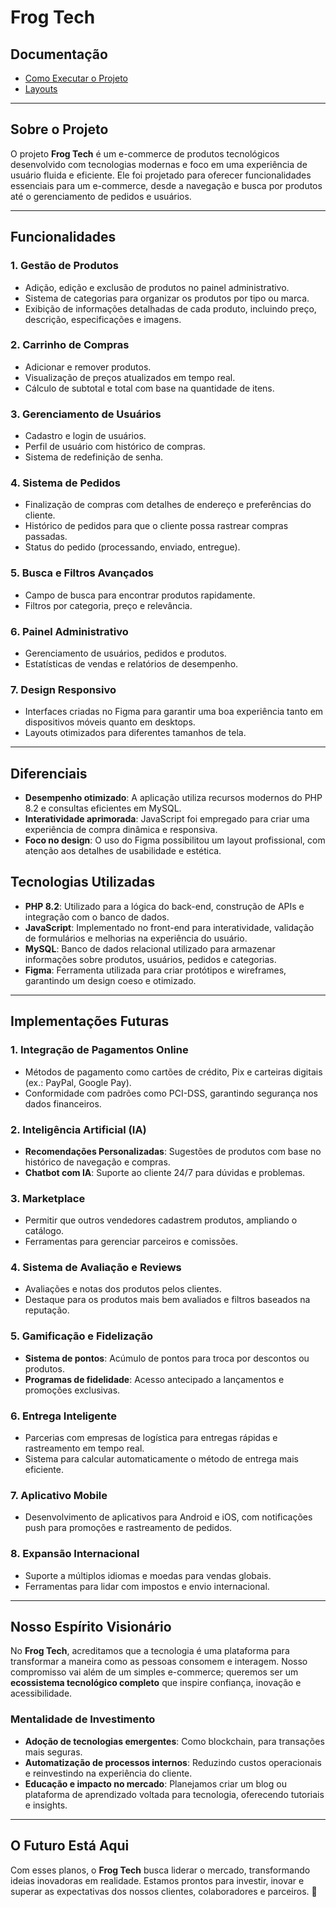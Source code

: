 # **Frog Tech**

## Documentação

- [Como Executar o Projeto](./How%20to%20run%20the%20Project.MD)
- [Layouts](./layouts.md)
--- 

## **Sobre o Projeto**
O projeto **Frog Tech** é um e-commerce de produtos tecnológicos desenvolvido com tecnologias modernas e foco em uma experiência de usuário fluida e eficiente. Ele foi projetado para oferecer funcionalidades essenciais para um e-commerce, desde a navegação e busca por produtos até o gerenciamento de pedidos e usuários.

---

## **Funcionalidades**

### 1. **Gestão de Produtos**
- Adição, edição e exclusão de produtos no painel administrativo.
- Sistema de categorias para organizar os produtos por tipo ou marca.
- Exibição de informações detalhadas de cada produto, incluindo preço, descrição, especificações e imagens.

### 2. **Carrinho de Compras**
- Adicionar e remover produtos.
- Visualização de preços atualizados em tempo real.
- Cálculo de subtotal e total com base na quantidade de itens.

### 3. **Gerenciamento de Usuários**
- Cadastro e login de usuários.
- Perfil de usuário com histórico de compras.
- Sistema de redefinição de senha.

### 4. **Sistema de Pedidos**
- Finalização de compras com detalhes de endereço e preferências do cliente.
- Histórico de pedidos para que o cliente possa rastrear compras passadas.
- Status do pedido (processando, enviado, entregue).

### 5. **Busca e Filtros Avançados**
- Campo de busca para encontrar produtos rapidamente.
- Filtros por categoria, preço e relevância.

### 6. **Painel Administrativo**
- Gerenciamento de usuários, pedidos e produtos.
- Estatísticas de vendas e relatórios de desempenho.

### 7. **Design Responsivo**
- Interfaces criadas no Figma para garantir uma boa experiência tanto em dispositivos móveis quanto em desktops.
- Layouts otimizados para diferentes tamanhos de tela.

---

## **Diferenciais**
- **Desempenho otimizado**: A aplicação utiliza recursos modernos do PHP 8.2 e consultas eficientes em MySQL.
- **Interatividade aprimorada**: JavaScript foi empregado para criar uma experiência de compra dinâmica e responsiva.
- **Foco no design**: O uso do Figma possibilitou um layout profissional, com atenção aos detalhes de usabilidade e estética.



## **Tecnologias Utilizadas**
- **PHP 8.2**: Utilizado para a lógica do back-end, construção de APIs e integração com o banco de dados.
- **JavaScript**: Implementado no front-end para interatividade, validação de formulários e melhorias na experiência do usuário.
- **MySQL**: Banco de dados relacional utilizado para armazenar informações sobre produtos, usuários, pedidos e categorias.
- **Figma**: Ferramenta utilizada para criar protótipos e wireframes, garantindo um design coeso e otimizado.

---

## **Implementações Futuras**

### 1. **Integração de Pagamentos Online**
- Métodos de pagamento como cartões de crédito, Pix e carteiras digitais (ex.: PayPal, Google Pay).
- Conformidade com padrões como PCI-DSS, garantindo segurança nos dados financeiros.

### 2. **Inteligência Artificial (IA)**
- **Recomendações Personalizadas**: Sugestões de produtos com base no histórico de navegação e compras.
- **Chatbot com IA**: Suporte ao cliente 24/7 para dúvidas e problemas.

### 3. **Marketplace**
- Permitir que outros vendedores cadastrem produtos, ampliando o catálogo.
- Ferramentas para gerenciar parceiros e comissões.

### 4. **Sistema de Avaliação e Reviews**
- Avaliações e notas dos produtos pelos clientes.
- Destaque para os produtos mais bem avaliados e filtros baseados na reputação.

### 5. **Gamificação e Fidelização**
- **Sistema de pontos**: Acúmulo de pontos para troca por descontos ou produtos.
- **Programas de fidelidade**: Acesso antecipado a lançamentos e promoções exclusivas.

### 6. **Entrega Inteligente**
- Parcerias com empresas de logística para entregas rápidas e rastreamento em tempo real.
- Sistema para calcular automaticamente o método de entrega mais eficiente.

### 7. **Aplicativo Mobile**
- Desenvolvimento de aplicativos para Android e iOS, com notificações push para promoções e rastreamento de pedidos.

### 8. **Expansão Internacional**
- Suporte a múltiplos idiomas e moedas para vendas globais.
- Ferramentas para lidar com impostos e envio internacional.

---

## **Nosso Espírito Visionário**
No **Frog Tech**, acreditamos que a tecnologia é uma plataforma para transformar a maneira como as pessoas consomem e interagem. Nosso compromisso vai além de um simples e-commerce; queremos ser um **ecossistema tecnológico completo** que inspire confiança, inovação e acessibilidade.

### **Mentalidade de Investimento**
- **Adoção de tecnologias emergentes**: Como blockchain, para transações mais seguras.
- **Automatização de processos internos**: Reduzindo custos operacionais e reinvestindo na experiência do cliente.
- **Educação e impacto no mercado**: Planejamos criar um blog ou plataforma de aprendizado voltada para tecnologia, oferecendo tutoriais e insights.

---

## **O Futuro Está Aqui**
Com esses planos, o **Frog Tech** busca liderar o mercado, transformando ideias inovadoras em realidade. Estamos prontos para investir, inovar e superar as expectativas dos nossos clientes, colaboradores e parceiros. 🚀
